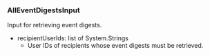 ### AllEventDigestsInput
Input for retrieving event digests.

- recipientUserIds: list of System.Strings
  - User IDs of recipients whose event digests must be retrieved.
